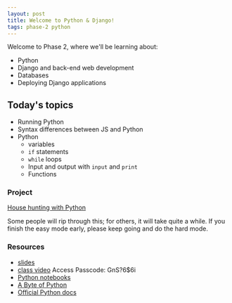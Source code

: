 ```yaml
---
layout: post
title: Welcome to Python & Django!
tags: phase-2 python
---
```


Welcome to Phase 2, where we'll be learning about:

- Python
- Django and back-end web development
- Databases
- Deploying Django applications

## Today's topics

- Running Python
- Syntax differences between JS and Python
- Python
  - variables
  - `if` statements
  - `while` loops
  - Input and output with `input` and `print`
  - Functions

### Project

[House hunting with Python](https://classroom.google.com/c/MTQzODg3MTY4MzI3/a/MTc1NTI0OTIxNDkx/details)

Some people will rip through this; for others, it will take quite a while. If you finish the easy mode early, please keep going and do the hard mode.

### Resources

* [slides](https://drive.google.com/file/d/19fiFVXmrq-CmaGMN8IUVJlFs6yZBYieo/view?usp=sharing)
* [class video](https://us02web.zoom.us/rec/share/bbhpL_nx13un5QMkQH12_bPI1kompXXrNgNRDOHbDOKrEVhndgV9T5DMDV7WI_Xj.uku0IUjLhddK0sRo) Access Passcode: GnS?6$6i
* [Python notebooks](https://github.com/momentum-team-1/examples/tree/master/python-notebooks)
* [A Byte of Python](https://python.swaroopch.com/)
* [Official Python docs](https://docs.python.org/3/)

